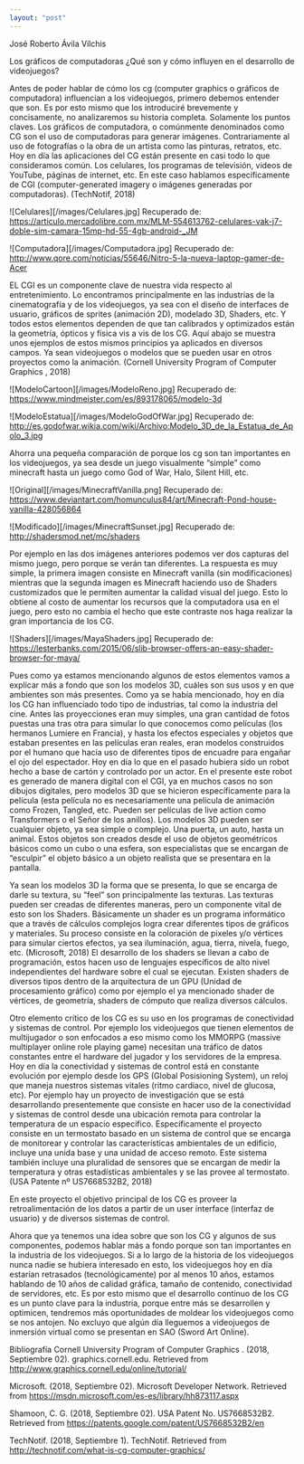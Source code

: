 ```yaml
---
layout: "post"
---
```


José Roberto Ávila Vilchis

Los gráficos de computadoras
¿Qué son y cómo influyen en el desarrollo de videojuegos?

Antes de poder hablar de cómo los cg (computer graphics o gráficos de computadora) influencian a los videojuegos, primero debemos entender que son. Es por esto mismo que los introduciré brevemente y concisamente, no analizaremos su historia completa. Solamente los puntos claves.
Los gráficos de computadora, o comúnmente denominados como CG son el uso de computadoras para generar imágenes. Contrariamente al uso de fotografías o la obra de un artista como las pinturas, retratos, etc. Hoy en día las aplicaciones del CG están presente en casi todo lo que consideramos común. Los celulares, los programas de televisión, videos de YouTube, páginas de internet, etc. En este caso hablamos específicamente de CGI (computer-generated imagery o imágenes generadas por computadoras). (TechNotif, 2018)

![Celulares][/images/Celulares.jpg]
Recuperado de:
https://articulo.mercadolibre.com.mx/MLM-554613762-celulares-vak-j7-doble-sim-camara-15mp-hd-55-4gb-android-_JM

![Computadora][/images/Computadora.jpg]
Recuperado de:
http://www.qore.com/noticias/55646/Nitro-5-la-nueva-laptop-gamer-de-Acer

 EL CGI es un componente clave de nuestra vida respecto al entretenimiento. Lo encontramos principalmente en las industrias de la cinematografía y de los videojuegos, ya sea con el diseño de interfaces de usuario, gráficos de sprites (animación 2D), modelado 3D, Shaders, etc. Y todos estos elementos dependen de que tan calibrados y optimizados están la geometría, ópticos y física vis a vis de los CG. Aquí abajo se muestra unos ejemplos de estos mismos principios ya aplicados en diversos campos. Ya sean videojuegos o modelos que se pueden usar en otros proyectos como la animación. (Cornell University Program of Computer Graphics , 2018)

![ModeloCartoon][/images/ModeloReno.jpg]
Recuperado de:
https://www.mindmeister.com/es/893178065/modelo-3d


![ModeloEstatua][/images/ModeloGodOfWar.jpg]
Recuperado de:
http://es.godofwar.wikia.com/wiki/Archivo:Modelo_3D_de_la_Estatua_de_Apolo_3.jpg

Ahorra una pequeña comparación de porque los cg son tan importantes en los videojuegos, ya sea desde un juego visualmente “simple” como minecraft hasta un juego como God of War, Halo, Silent Hill, etc.

![Original][/images/MinecraftVanilla.png]
Recuperado de:
https://www.deviantart.com/homunculus84/art/Minecraft-Pond-house-vanilla-428056864

![Modificado][/images/MinecraftSunset.jpg]
Recuperado de:
http://shadersmod.net/mc/shaders

Por ejemplo en las dos imágenes anteriores podemos ver dos capturas del mismo juego, pero porque se verán tan diferentes. La respuesta es muy simple, la primera imagen consiste en Minecraft vanilla (sin modificaciones) mientras que la segunda imagen es Minecraft haciendo uso de Shaders customizados que le permiten aumentar la calidad visual del juego. Esto lo obtiene al costo de aumentar los recursos que la computadora usa en el juego, pero esto no cambia el hecho que este contraste nos haga realizar la gran importancia de los CG.

![Shaders][/images/MayaShaders.jpg]
Recuperado de:
https://lesterbanks.com/2015/06/slib-browser-offers-an-easy-shader-browser-for-maya/

Pues como ya estamos mencionando algunos de estos elementos vamos a explicar más a fondo que son los modelos 3D, cuáles son sus usos y en que ambientes son más presentes. Como ya se había mencionado, hoy en día los CG han influenciado todo tipo de industrias, tal como la industria del cine. Antes las proyecciones eran muy simples, una gran cantidad de fotos puestas una tras otra para simular lo que conocemos como películas (los hermanos Lumiere en Francia), y hasta los efectos especiales y objetos que estaban presentes en las películas eran reales, eran modelos construidos por el humano que hacía uso de diferentes tipos de encuadre para engañar el ojo del espectador. Hoy en día lo que en el pasado hubiera sido un robot hecho a base de cartón y controlado por un actor. En el presente este robot es generado de manera digital con el CGI, ya en muchos casos no son dibujos digitales, pero modelos 3D que se hicieron específicamente para la película (esta película no es necesariamente una película de animación como Frozen, Tangled, etc. Pueden ser películas de live action como Transformers o el Señor de los anillos). Los modelos 3D pueden ser cualquier objeto, ya sea simple o complejo. Una puerta, un auto, hasta un animal. Estos objetos son creados desde el uso de objetos geométricos básicos como un cubo o una esfera, son especialistas que se encargan de “esculpir” el objeto básico a un objeto realista que se presentara en la pantalla.

Ya sean los modelos 3D la forma que se presenta, lo que se encarga de darle su textura, su “feel” son principalmente las texturas. Las texturas pueden ser creadas de diferentes maneras, pero un componente vital de esto son los Shaders. Básicamente un shader es un programa informático que a través de cálculos complejos logra crear diferentes tipos de gráficos y materiales. Su proceso consiste en la coloración de pixeles y/o vértices para simular ciertos efectos, ya sea iluminación, agua, tierra, nivela, fuego, etc. (Microsoft, 2018)
El desarrollo de los shaders se llevan a cabo de programación, estos hacen uso de lenguajes específicos de alto nivel independientes del hardware sobre el cual se ejecutan. Existen shaders de diversos tipos dentro de la arquitectura de un GPU (Unidad de procesamiento gráfico) como por ejemplo el ya mencionado shader de vértices, de geometría, shaders de cómputo que realiza diversos cálculos.

Otro elemento crítico de los CG es su uso en los programas de conectividad y sistemas de control. Por ejemplo los videojuegos que tienen elementos de multijugador o son enfocados a eso mismo como los MMORPG (massive multiplayer online role playing game) necesitan una tráfico de datos constantes entre el hardware del jugador y los servidores de la empresa. Hoy en día la conectividad y sistemas de control está en constante evolución por ejemplo desde los GPS (Global Posisioning System), un reloj que maneja nuestros sistemas vitales (ritmo cardiaco, nivel de glucosa, etc). Por ejemplo hay un proyecto de investigación que se está desarrollando presentemente que consiste en hacer uso de la conectividad y sistemas de control desde una ubicación remota para controlar la temperatura de un espacio específico.
Específicamente el proyecto consiste en un termostato basado en un sistema de control que se encarga de monitorear y controlar las características ambientales de un edificio, incluye una unida base y una unidad de acceso remoto. Este sistema también incluye una pluralidad de sensores que se encargan de medir la temperatura y otras estadísticas ambientales y se las provee al termostato. (USA Patente nº US7668532B2, 2018)

En este proyecto el objetivo principal de los CG es proveer la retroalimentación de los datos a partir de un user interface (interfaz de usuario) y de diversos sistemas de control.

Ahora que ya tenemos una idea sobre que son los CG y algunos de sus componentes, podemos hablar más a fondo porque son tan importantes en la industria de los videojuegos. Si a lo largo de la historia de los videojuegos nunca nadie se hubiera interesado en esto, los videojuegos hoy en día estarían retrasados (tecnológicamente) por al menos 10 años, estamos hablando de 10 años de calidad gráfica, tamaño de contenido, conectividad de servidores, etc. Es por esto mismo que el desarrollo continuo de los CG es un punto clave para la industria, porque entre más se desarrollen y optimicen, tendremos más oportunidades de moldear los videojuegos como se nos antojen. No excluyo que algún día lleguemos a videojuegos de inmersión virtual como se presentan en SAO (Sword Art Online).

Bibliografía
Cornell University Program of Computer Graphics . (2018, Septiembre 02). graphics.cornell.edu. Retrieved from http://www.graphics.cornell.edu/online/tutorial/

Microsoft. (2018, Septiembre 02). Microsoft Developer Network. Retrieved from https://msdn.microsoft.com/es-es/library/hh873117.aspx

Shamoon, C. G. (2018, Septiembre 02). USA Patent No. US7668532B2. Retrieved from https://patents.google.com/patent/US7668532B2/en

TechNotif. (2018, Septiembre 1). TechNotif. Retrieved from http://technotif.com/what-is-cg-computer-graphics/
